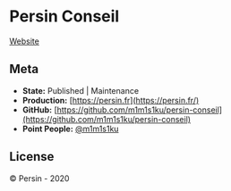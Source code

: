 # Persin Conseil

[Website](https://persin.fr)

## Meta

* **State:** Published | Maintenance
* **Production:** [https://persin.fr](https://persin.fr/)
* **GitHub:** [https://github.com/m1m1s1ku/persin-conseil](https://github.com/m1m1s1ku/persin-conseil)
* **Point People:** [@m1m1s1ku](https://github.com/m1m1s1ku)

## License

&copy; Persin - 2020
